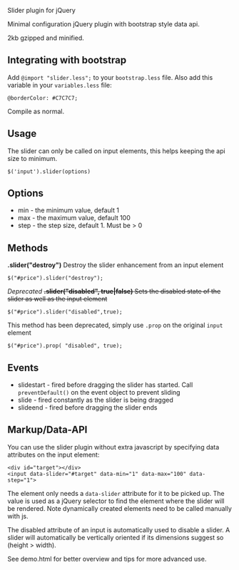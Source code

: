 Slider plugin for jQuery


Minimal configuration jQuery plugin with bootstrap style data api.

2kb gzipped and minified.

Integrating with bootstrap
--------------------------

Add `@import "slider.less";` to your `bootstrap.less` file. Also add this variable in your `variables.less` file:

	@borderColor: #C7C7C7;
	
Compile as normal.

Usage
-----

The slider can only be called on input elements, this helps keeping
the api size to minimum. 

	$('input').slider(options)
	
Options
-------

* min - the minimum value, default 1
* max - the maximum value, default 100
* step - the step size, default 1. Must be > 0

Methods
-------

__.slider("destroy")__
Destroy the slider enhancement from an input element

	$("#price").slider("destroy");
	
*Deprecated*  <del>__.slider("disabled", true|false)__
Sets the disabled state of the slider as well as the input element</del><del>

	$("#price").slider("disabled",true);
	
</del>This method has been deprecated, simply use `.prop` on the original `input` element

	$("#price").prop( "disabled", true);
	
Events
------

* slidestart - fired before dragging the slider has started. Call `preventDefault()` on the event object to prevent sliding
* slide - fired constantly as the slider is being dragged
* slideend - fired before dragging the slider ends

Markup/Data-API
--------

You can use the slider plugin without extra javascript by specifying data attributes on the input element:

	<div id="target"></div>
	<input data-slider="#target" data-min="1" data-max="100" data-step="1">
	
The element only needs a `data-slider` attribute for it to be picked up. The value is used as a jQuery selector to find the element where the slider will be rendered. Note dynamically created elements need to be called manually with js.

The disabled attribute of an input is automatically used to disable a slider. A slider will automatically
be vertically oriented if its dimensions suggest so (height > width).

See demo.html for better overview and tips for more advanced use.